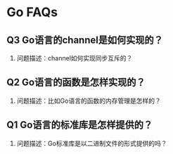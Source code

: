 # Go FAQs

## Q3 Go语言的channel是如何实现的？

1. 问题描述：channel如何实现同步互斥的？

## Q2 Go语言的函数是怎样实现的？

1. 问题描述：比如Go语言的函数的内存管理是怎样的？

## Q1 Go语言的标准库是怎样提供的？

1. 问题描述：Go标准库是以二进制文件的形式提供的吗？

